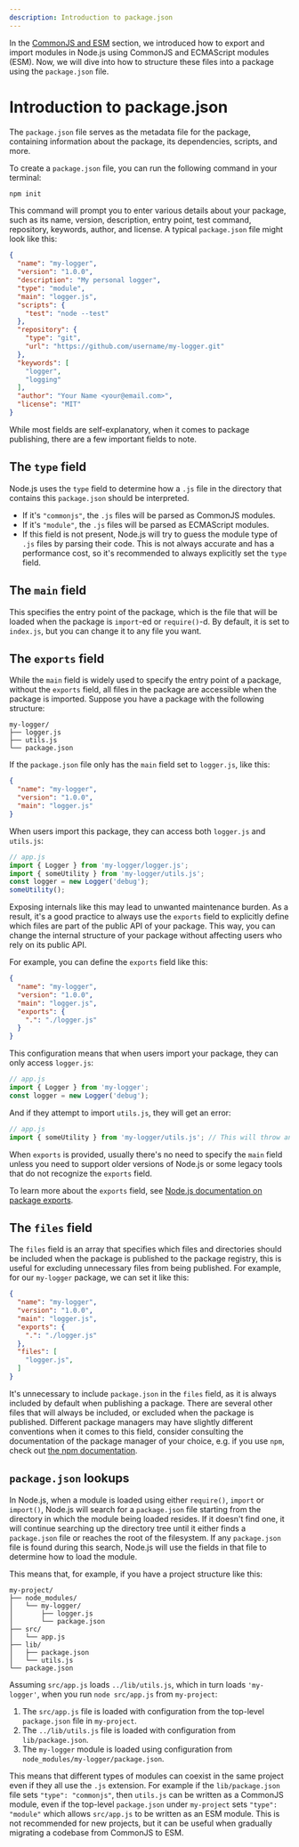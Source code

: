```yaml
---
description: Introduction to package.json
---
```


<!-- The ultimate source of truth should be https://nodejs.org/api/packages.html. Here we just give a brief overview. -->

In the [CommonJS and ESM](./commonjs-and-esm.md) section, we introduced how to export and import modules in Node.js using CommonJS and ECMAScript modules (ESM). Now, we will dive into how to structure these files into a package using the `package.json` file.

# Introduction to package.json

The `package.json` file serves as the metadata file for the package, containing information about the package, its dependencies, scripts, and more.

To create a `package.json` file, you can run the following command in your terminal:

```bash
npm init
```

This command will prompt you to enter various details about your package, such as its name, version, description, entry point, test command, repository, keywords, author, and license. A typical `package.json` file might look like this:

```json
{
  "name": "my-logger",
  "version": "1.0.0",
  "description": "My personal logger",
  "type": "module",
  "main": "logger.js",
  "scripts": {
    "test": "node --test"
  },
  "repository": {
    "type": "git",
    "url": "https://github.com/username/my-logger.git"
  },
  "keywords": [
    "logger",
    "logging"
  ],
  "author": "Your Name <your@email.com>",
  "license": "MIT"
}
```

While most fields are self-explanatory, when it comes to package publishing, there are a few important fields to note.

## The `type` field

Node.js uses the `type` field to determine how a `.js` file in the directory that contains this `package.json` should be interpreted.

- If it's `"commonjs"`, the `.js` files will be parsed as CommonJS modules.
- If it's `"module"`, the `.js` files will be parsed as ECMAScript modules.
- If this field is not present, Node.js will try to guess the module type of `.js` files by parsing their code. This is not always accurate and has a performance cost, so it's recommended to always explicitly set the `type` field.

## The `main` field

This specifies the entry point of the package, which is the file that will be loaded when the package is `import`-ed or `require()`-d. By default, it is set to `index.js`, but you can change it to any file you want.

## The `exports` field

While the `main` field is widely used to specify the entry point of a package, without the `exports` field, all files in the package are accessible when the package is imported. Suppose you have a package with the following structure:

```
my-logger/
├── logger.js
├── utils.js
└── package.json
```

If the `package.json` file only has the `main` field set to `logger.js`, like this:

```json
{
  "name": "my-logger",
  "version": "1.0.0",
  "main": "logger.js"
}
```

When users import this package, they can access both `logger.js` and `utils.js`:

```js
// app.js
import { Logger } from 'my-logger/logger.js';
import { someUtility } from 'my-logger/utils.js';
const logger = new Logger('debug');
someUtility();
```

Exposing internals like this may lead to unwanted maintenance burden. As a result, it's a good practice to always use the `exports` field to explicitly define which files are part of the public API of your package. This way, you can change the internal structure of your package without affecting users who rely on its public API.

For example, you can define the `exports` field like this:

```json
{
  "name": "my-logger",
  "version": "1.0.0",
  "main": "logger.js",
  "exports": {
    ".": "./logger.js"
  }
}
```

This configuration means that when users import your package, they can only access `logger.js`:

```js
// app.js
import { Logger } from 'my-logger';
const logger = new Logger('debug');
```

And if they attempt to import `utils.js`, they will get an error:

```js
// app.js
import { someUtility } from 'my-logger/utils.js'; // This will throw an error
```

When `exports` is provided, usually there's no need to specify the `main` field unless you need to support older versions of Node.js or some legacy tools that do not recognize the `exports` field.

To learn more about the `exports` field, see [Node.js documentation on package exports](https://nodejs.org/api/packages.html#package-entry-points).

## The `files` field

The `files` field is an array that specifies which files and directories should be included when the package is published to the package registry, this is useful for excluding unnecessary files from being published. For example, for our `my-logger` package, we can set it like this:

```json
{
  "name": "my-logger",
  "version": "1.0.0",
  "main": "logger.js",
  "exports": {
    ".": "./logger.js"
  },
  "files": [
    "logger.js",
  ]
}
```

It's unnecessary to include `package.json` in the `files` field, as it is always included by default when publishing a package. There are several other files that will always be included, or excluded when the package is published. Different package managers may have slightly different conventions when it comes to this field, consider consulting the documentation of the package manager of your choice, e.g. if you use `npm`, check out [the npm documentation](https://docs.npmjs.com/cli/v11/configuring-npm/package-json#files).

## `package.json` lookups

In Node.js, when a module is loaded using either `require()`, `import` or `import()`, Node.js will search for a `package.json` file starting from the directory in which the module being loaded resides. If it doesn't find one, it will continue searching up the directory tree until it either finds a `package.json` file or reaches the root of the filesystem. If any `package.json` file is found during this search, Node.js will use the fields in that file to determine how to load the module.

This means that, for example, if you have a project structure like this:

```
my-project/
├── node_modules/
│   └── my-logger/
│       ├── logger.js
│       └── package.json
├── src/
│   └── app.js
├── lib/
│   ├── package.json
│   └── utils.js
└── package.json
```

Assuming `src/app.js` loads `../lib/utils.js`, which in turn loads `'my-logger'`, when you run `node src/app.js` from `my-project`:

1. The `src/app.js` file is loaded with configuration from the top-level `package.json` file in `my-project`.
2. The `../lib/utils.js` file is loaded with configuration from `lib/package.json`.
3. The `my-logger` module is loaded using configuration from `node_modules/my-logger/package.json`.

This means that different types of modules can coexist in the same project even if they all use the `.js` extension. For example if the `lib/package.json` file sets `"type": "commonjs"`, then `utils.js` can be written as a CommonJS module, even if the top-level `package.json` under `my-project` sets `"type": "module"` which allows `src/app.js` to be written as an ESM module. This is not recommended for new projects, but it can be useful when gradually migrating a codebase from CommonJS to ESM.
